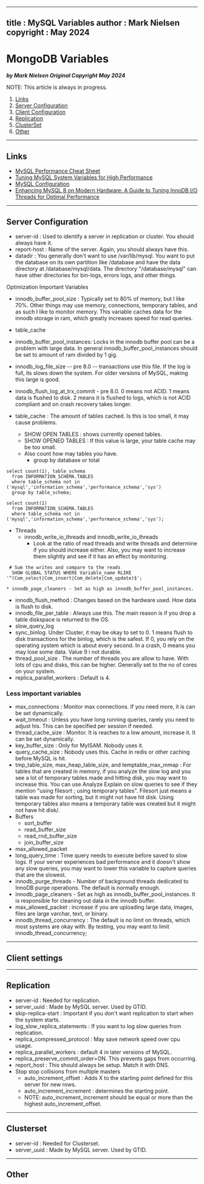  
---
title : MySQL Variables
author : Mark Nielsen  
copyright : May 2024  
---


MongoDB Variables
==============================

_**by Mark Nielsen
Original Copyright May 2024**_


NOTE: This article is always in progress.

1. [Links](#links)
2. [Server Configuration](#s)
3. [Client Configuration](#c)
4. [Replication](#r)
5. [ClusterSet](#cluster)
6. [Other](#other)

* * *
<a name=Links></a>Links
-----
* [MySQL Performance Cheat Sheet](https://severalnines.com/blog/mysql-performance-cheat-sheet/)
* [Tuning MySQL System Variables for High Performance](https://geekflare.com/mysql-performance-tuning/)
* [MySQL Configuration](https://releem.com/docs/mysql-performance-tuning/mysql-configuration)
* [Enhancing MySQL 8 on Modern Hardware: A Guide to Tuning InnoDB I/O Threads for Optimal Performance](https://minervadb.xyz/tuning-mysql-innodb-io-threads-for-optimal-performance/#:~:text=1.,innodb_read_io_threads%20and%20innodb_write_io_threads%20to%204.)

* * *
<a name=s>Server Configuration</a>
-----
* server-id : Used to identify a server in replication or cluster. You should always have it.
* report-host : Name of the server. Again, you should always have this.
* datadir : You generally don't want to use /var/lib/mysql. You want to put the database on its own partition like /database and have the data directory at /database/mysql/data. The directory "/database/mysql" can have other directories for bin-logs, errors logs, and other things. 

Optimization Important Variables
* innodb_buffer_pool_size : Typically set to 80% of memory, but I like 70%. Other things may use memory, connections, temporary tables, and as such I like to monitor memory. This variable
caches data for the innodb storage in ram, which greatly increases speed for read queries. 
*  table_cache
* innodb_buffer_pool_instances: Locks in the innodb buffer pool can be a problem with large data. In general innodb_buffer_pool_instances should be set to amount of ram divided by 1 gig.
* innodb_log_file_size -- pre 8.0 -- transactions use this file. If the log is full, its slows down the system. For older versions of MySQL, making this large is good.
* innodb_flush_log_at_trx_commit - pre 8.0. 0 means not ACID. 1 means data is flushed to disk. 2 means it is flushed to logs, which is not ACID compliant and on crash recovery takes longer. 


* table_cache : The amount of tables cached. Is this is too small, it may cause problems. 
    * SHOW OPEN TABLES : shows currently opened tables.
    * SHOW OPENED TABLES : If this value is large, your table cache may be too small.
    * Also count how may tables you have. 
        * group by database or total
```
select count(1), table_schema
  from INFORMATION_SCHEMA.TABLES
  where table_schema not in ('mysql','information_schema','performance_schema','sys')
  group by table_schema;

select count(1)
  from INFORMATION_SCHEMA.TABLES
  where table_schema not in ('mysql','information_schema','performance_schema','sys');
```
* Threads
    * innodb_write_io_threads and  innodb_write_io_threads
         * Look at the ratio of read threads and write threads and determine if you should increase either. Also, you may want to increase them slightly and see if it has an effect by
	 monitoring.
```
 # Sum the writes and compare to the reads
  SHOW GLOBAL STATUS WHERE Variable_name RLIKE '^(Com_select|Com_insert|Com_delete|Com_update)$';
```
    * innodb_page_cleaners - Set as high as innodb_buffer_pool_instances. 


* innodb_flush_method : Changes based on the hardware used. How data is flush to disk. 
* innodb_file_per_table : Always use this. The main reason is if you drop a table diskspace is returned to the OS.
* slow_query_log
* sync_binlog. Under Cluster, it may be okay to set to 0. 1 means flush to disk transactions for the binlog, which is the safest. If 0, you rely on the operating system which is about every second. In a crash, 0 means you may lose some data. Value 9 i not durable. 
* thread_pool_size . The number of threads you are allow to have. With lots of cpu and disks, this can be higher. Generally set to the no of cores on your system.
* replica_parallel_workers : Default is 4. 

### Less important variables

*  max_connections   : Monitor max connections. If you need more, it is can be set dynamically. 
*  wait_timeout      : Unless you have long running queries, rarely you need to adjust his. This can be specified per session if needed. 
*  thread_cache_size : Monitor. It is reaches to a low amount, increase it. It can be set dynamically. 
*  key_buffer_size   : Only for MyISAM. Nobody uses it. 
*  query_cache_size  : Nobody uses this. Cache in redis or other caching before MySQL is hit. 
*  tmp_table_size, max_heap_table_size, and temptable_max_mmap   : For tables that are created in memory, if you analyze the slow log and you see a lot of temporary tables made and hitting disk, you may want to increase this. You can use Analyze Explain on slow queries to see if they mention "using filesort ; using temporary tables". Filesort just means a table
was made for sorting, but it might not have hit disk. Using temporary tables also means a temporary table was created but it might not have hit disk/. 
* Buffers
   * sort_buffer
   * read_buffer_size
   * read_rnd_buffer_size
   * join_buffer_size
* max_allowed_packet
* long_query_time : Time query needs to execute before saved to slow logs. If your server experiences bad performance and it doesn't show any slow queries, you may want to lower this variable to capture queries that are the slowest. 
* innodb_purge_threads - Number of background threads dedicated to InnoDB purge operations. The default is normally enough. 
* innodb_page_cleaners - Set as high as innodb_buffer_pool_instances. It is responsible for cleaning out data in the innodb buffer. 
* max_allowed_packet : increase if you are uploading large data, images, files are large varchar, text, or binary. 
* innodb_thread_concurrency : The default is no limit on threads, which most systems are okay with. By testing, you may want to limit innodb_thread_concurrency;

* * *
<a name=c>Client settings</a>
-----



* * *
<a name=s>Replication</a>
-----
* server-id : Needed for replication.
* server_uuid : Made by MySQL server. Used by GTID. 
* skip-replica-start : Important if you don't  want replication to start when the system starts. 
* log_slow_replica_statements : If you want to log slow queries from replication.
* replica_compressed_protocol : May save network speed over cpu usage.
* replica_parallel_workers :  default 4 in later versions of MySQL. 
*  replica_preserve_commit_order=ON. This prevents gaps from occurring.
* report_host : This should always be setup. Match it with DNS.
* Stop stop collisions from multiple masters
   * auto_increment_offset : Adds X to the starting point defined for this server for new rows. 
   * auto_increment_increment : determines the starting point. 
   * NOTE: auto_increment_increment should be equal or more than the highest auto_increment_offset.

* * *
<a name=s>Clusterset</a>
-----
* server-id : Needed for Clusterset.
* server_uuid : Made by MySQL server. Used by GTID. 


* * *
<a name=o>Other</a>
-----
